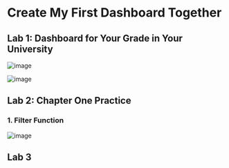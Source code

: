 # Create My First Dashboard Together

## Lab 1: Dashboard for Your Grade in Your University

![image](https://github.com/user-attachments/assets/f90a9bba-83b0-4033-b78f-ff48d97f74b1)

![image](https://github.com/user-attachments/assets/e95ab949-a23c-44a5-a99f-94d269d95b36)


## Lab 2: Chapter One Practice

### 1. Filter Function
![image](https://github.com/user-attachments/assets/b7610b61-fe62-4b12-85b8-6bc7ebe7ef4d)


## Lab 3
